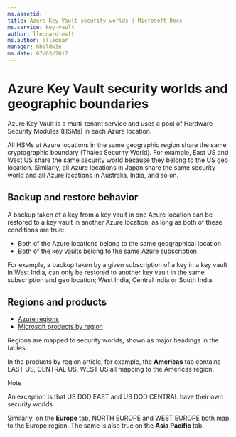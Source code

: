 ```yaml
---
ms.assetid: 
title: Azure Key Vault security worlds | Microsoft Docs
ms.service: key-vault
author: lleonard-msft
ms.author: alleonar
manager: mbaldwin
ms.date: 07/03/2017
---
```

# Azure Key Vault security worlds and geographic boundaries

Azure Key Vault is a multi-tenant service and uses a pool of Hardware Security Modules (HSMs) in each Azure location. 

All HSMs at Azure locations in the same geographic region share the same cryptographic boundary (Thales Security World). For example, East US and West US share the same security world because they belong to the US geo location. Similarly, all Azure locations in Japan share the same security world and all Azure locations in Australia, India, and so on. 

## Backup and restore behavior

A backup taken of a key from a key vault in one Azure location can be restored to a key vault in another Azure location, as long as both of these conditions are true:

- Both of the Azure locations belong to the same geographical location
- Both of the key vaults belong to the same Azure subscription

For example, a backup taken by a given subscription of a key in a key vault in West India, can only be restored to another key vault in the same subscription and geo location; West India, Central India or South India.

## Regions and products

- [Azure regions](https://azure.microsoft.com/regions/)
- [Microsoft products by region](https://azure.microsoft.com/regions/services/)

Regions are mapped to security worlds, shown as major headings in the tables:

In the products by region article, for example, the **Americas** tab contains EAST US, CENTRAL US, WEST US all mapping to the Americas region. 

>[!NOTE]
>An exception is that US DOD EAST and US DOD CENTRAL have their own security worlds. 

Similarly, on the **Europe** tab, NORTH EUROPE and WEST EUROPE both map to the Europe region. The same is also true on the **Asia Pacific** tab.



